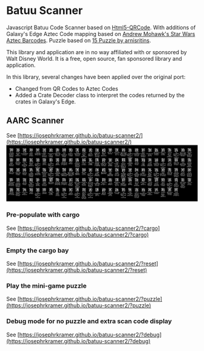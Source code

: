 # Batuu Scanner

Javascript Batuu Code Scanner based on [Html5-QRCode](https://github.com/mebjas/html5-qrcode). With additions of Galaxy's Edge Aztec Code mapping based on [Andrew Mohawk's Star Wars Aztec Barcodes](https://github.com/AndrewMohawk/StarwarsAztec). Puzzle based on [15 Puzzle by arnisritins](https://github.com/arnisritins/15-Puzzle).

This library and application are in no way affiliated with or sponsored by Walt Disney World. It is a free, open source, fan sponsored library and application.

In this library, several changes have been applied over the original port:

- Changed from QR Codes to Aztec Codes
- Added a Crate Decoder class to interpret the codes returned by the crates in Galaxy's Edge.

## AARC Scanner
See [https://josephrkramer.github.io/batuu-scanner2/](https://josephrkramer.github.io/batuu-scanner2/)
![Single Image of all Barcodes](single_image_of_all_barcodes.png "Single Image of all Barcodes")

### Pre-populate with cargo
See [https://josephrkramer.github.io/batuu-scanner2/?cargo](https://josephrkramer.github.io/batuu-scanner2/?cargo)

### Empty the cargo bay
See [https://josephrkramer.github.io/batuu-scanner2/?reset](https://josephrkramer.github.io/batuu-scanner2/?reset)

### Play the mini-game puzzle
See [https://josephrkramer.github.io/batuu-scanner2/?puzzle](https://josephrkramer.github.io/batuu-scanner2/?puzzle)

### Debug mode for no puzzle and extra scan code display
See [https://josephrkramer.github.io/batuu-scanner2/?debug](https://josephrkramer.github.io/batuu-scanner2/?debug)
